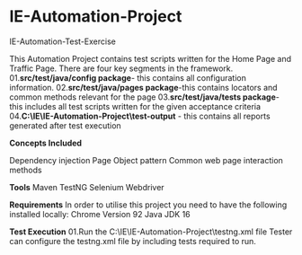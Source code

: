 # IE-Automation-Project
IE-Automation-Test-Exercise

This Automation Project contains test scripts written for the Home Page and Traffic Page.
There are four key segments in the framework.
01.**src/test/java/config package**- this contains all configuration information.
02.**src/test/java/pages package**-this contains locators and common methods relevant for the page
03.**src/test/java/tests package**- this includes all test scripts written for the given acceptance criteria
04.**C:\IE\IE-Automation-Project\test-output** - this contains all reports generated after test execution

**Concepts Included**

Dependency injection
Page Object pattern
Common web page interaction methods


**Tools**
Maven
TestNG
Selenium Webdriver


**Requirements**
In order to utilise this project you need to have the following installed locally:
Chrome Version 92
Java JDK 16


**Test Execution**
01.Run the C:\IE\IE-Automation-Project\testng.xml file
Tester can configure the testng.xml file by including tests required to run.





